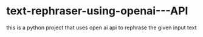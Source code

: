 # text-rephraser-using-openai---API
this is a python project that uses open ai api to rephrase the given input text 
